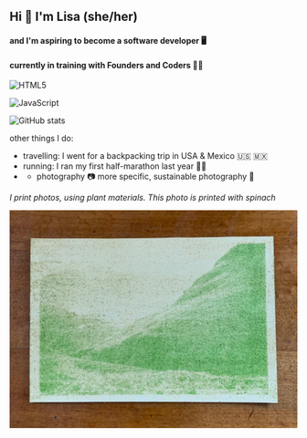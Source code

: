 ## Hi 👋 I'm Lisa (she/her)
#### and I'm aspiring to become a **software developer** 🖥️
#### currently in training with Founders and Coders 🧑‍🎓

![HTML5](https://img.shields.io/badge/-HTML5-E34F26?style=flat-square&logo=html5&logoColor=white)

![JavaScript](https://img.shields.io/badge/-JavaScript-black?style=flat-square&logo=javascript)

![GitHub stats](https://github-readme-stats.vercel.app/api?username=lisahns&show_icons=true)

<!-- add linkedin and twitter -->

<!-- pin a repository -->


other things I do:
- travelling: I went for a backpacking trip in USA & Mexico 🇺🇸 🇲🇽
- running: I ran my first half-marathon last year 🏃‍♀️
- - photography 📷 more specific, sustainable photography 🍃

*I print photos, using plant materials. This photo is printed with spinach*

![spinach print](https://github.com/lisahns/lisahns/blob/main/IMG_0019.jpg)


<!--
**lisahns/lisahns** is a ✨ _special_ ✨ repository because its `README.md` (this file) appears on your GitHub profile.

Here are some ideas to get you started:

- 🔭 I’m currently working on ...
- 🌱 I’m currently learning ...
- 👯 I’m looking to collaborate on ...
- 🤔 I’m looking for help with ...
- 💬 Ask me about ...
- 📫 How to reach me: ...
- 😄 Pronouns: ...
- ⚡ Fun fact: ...
-->
